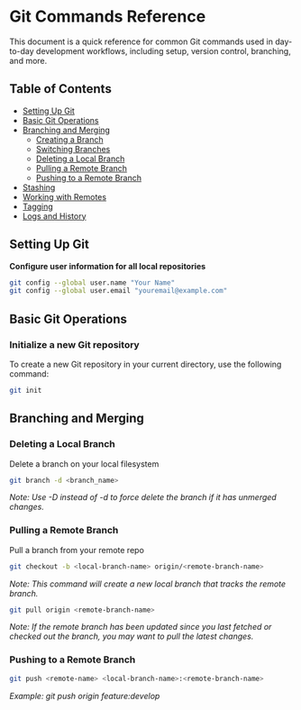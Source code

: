 # Git Commands Reference

This document is a quick reference for common Git commands used in day-to-day development workflows, including setup, version control, branching, and more.

## Table of Contents

- [Setting Up Git](#setting-up-git)
- [Basic Git Operations](#basic-git-operations)
- [Branching and Merging](#branching-and-merging)
  - [Creating a Branch](#creating-a-branch)
  - [Switching Branches](#switching-branches)
  - [Deleting a Local Branch](#deleting-a-local-branch)
  - [Pulling a Remote Branch](#pulling-a-remote-branch)
  - [Pushing to a Remote Branch](#pushing-to-a-remote-branch)
- [Stashing](#stashing)
- [Working with Remotes](#working-with-remotes)
- [Tagging](#tagging)
- [Logs and History](#logs-and-history)

## Setting Up Git

**Configure user information for all local repositories**

```bash
git config --global user.name "Your Name"
git config --global user.email "youremail@example.com"
```

## Basic Git Operations

### Initialize a new Git repository

To create a new Git repository in your current directory, use the following command:

```bash
git init
```

## Branching and Merging

### Deleting a Local Branch

Delete a branch on your local filesystem

```bash
git branch -d <branch_name>
```
_Note: Use -D instead of -d to force delete the branch if it has unmerged changes._

### Pulling a Remote Branch

Pull a branch from your remote repo

```bash
git checkout -b <local-branch-name> origin/<remote-branch-name>
```
_Note: This command will create a new local branch that tracks the remote branch._

```bash
git pull origin <remote-branch-name>
```
_Note: If the remote branch has been updated since you last fetched or checked out the branch, you may want to pull the latest changes._

### Pushing to a Remote Branch

```bash
git push <remote-name> <local-branch-name>:<remote-branch-name>
```
_Example: git push origin feature:develop_

